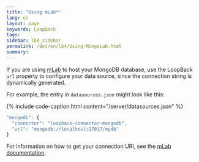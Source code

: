 ```yaml
---
title: "Using mLab*"
lang: en
layout: page
keywords: LoopBack
tags:
sidebar: lb4_sidebar
permalink: /doc/en/lb4/Using-MongoLab.html
summary:
---
```


If you are using [mLab](https://mlab.com/) to host your MongoDB database, use
the LoopBack `url` property to configure your data source, since the connection
string is dynamically generated.

For example, the entry in `datasources.json` might look like this:

{% include code-caption.html content="/server/datasources.json" %}

```javascript
"mongodb": {
  "connector": "loopback-connector-mongodb",
  "url": "mongodb://localhost:27017/mydb"
}
```

For information on how to get your connection URI, see
the [mLab documentation](https://devcenter.heroku.com/articles/mongolab#getting-your-connection-uri).
